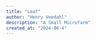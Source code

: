 ```yaml
---
title: "Leaf"
author: "Henry Veedahl"
description: "A Small Microfarm"
created_at: "2024-06-4"
---
```

